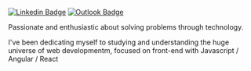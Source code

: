 [![Linkedin Badge](https://img.shields.io/badge/-Enzo%20Marzo-blue?style=flat-square&logo=Linkedin&logoColor=white&link=https://www.linkedin.com/in/enzocmarzo/)](https://www.linkedin.com/in/enzocmarzo/)
[![Outlook Badge](https://img.shields.io/badge/-enzomarzo@hotmail.com-0078D4?style=flat-square&logo=microsoft-outlook&logoColor=white&link=mailto:enzomarzo@hotmail.com)](mailto:enzomarzo@hotmail.com)

Passionate and enthusiastic about solving problems through technology.

I've been dedicating myself to studying and understanding the huge universe of web developmentm, focused on front-end with Javascript / Angular / React


